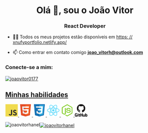 <h1 align = "center"> Olá 👋, sou o João Vitor </h1>
<h3 align = "center"> React Developer </h3>

- 👨‍💻 Todos os meus projetos estão disponíveis em [https: // xnufyportfolio.netlify.app/](https://xnufyportfolio.netlify.app/)

- 📫 Como entrar em contato comigo **joao_vitorh@outlook.com**

<h3 align = "left"> Conecte-se a mim: </h3>
<p align = "left">
<a href="https://instagram.com/joaovitor0177" target="blank"> <img align = "center" src = "https://raw.githubusercontent.com/rahuldkjain/github-profile-readme-generator/master/src/images/icons/Social/instagram.svg" alt = "joaovitor0177" height = "30" largura = " 40 "/> </ a>
</p>

## Minhas habilidades
<img src="https://raw.githubusercontent.com/devicons/devicon/master/icons/javascript/javascript-original.svg" alt="javascript" width="40" height="40"
style="max-width:100%;"></img>
<img src="https://raw.githubusercontent.com/devicons/devicon/master/icons/html5/html5-original.svg" alt="html5" width="40" height="40"
style="max-width:100%;"></img>
<img src="https://raw.githubusercontent.com/devicons/devicon/master/icons/css3/css3-original.svg" alt="css" width="40" height="40"
style="max-width:100%;"></img>
<img src="https://raw.githubusercontent.com/devicons/devicon/master/icons/react/react-original.svg" alt="react" width="40" height="40"
style="max-width:100%;"></img>
<img src="https://raw.githubusercontent.com/devicons/devicon/master/icons/nodejs/nodejs-original.svg" alt="nodejs" width="40" height="40"
style="max-width:100%;"></img>
<img src="https://raw.githubusercontent.com/devicons/devicon/master/icons/github/github-original-wordmark.svg" alt="github" width="40" height="40"
style="max-width:100%;"></img>


<p> <img align = "left" src = "https://github-readme-stats.vercel.app/api/top-langs?username=joaovitorhanel&show_icons=true&locale=en&layout=compact" alt = "joaovitorhanel" /> </p>

<p><img align = "center" src = "https://github-readme-stats.vercel.app/api?username=joaovitorhanel&show_icons=true&locale=en" alt = "joaovitorhanel" /> </p>

